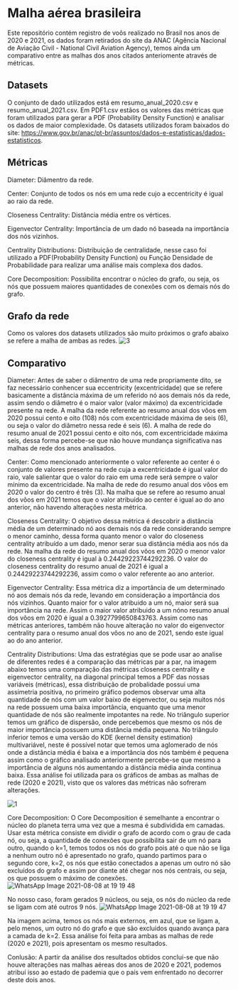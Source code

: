 # Malha aérea brasileira
Este repositório contém registro de voôs realizado no Brasil nos anos de 2020 e 2021, os dados foram retirados do site da ANAC (Agência Nacional de Aviação Civil - National Civil Aviation Agency), temos ainda um comparativo entre as malhas dos anos citados anteriomente através de métricas. 

## Datasets
O conjunto de dado utilizados está em resumo_anual_2020.csv e resumo_anual_2021.csv.
Em PDF1.csv estãos os valores das métricas que foram utilizados para gerar a PDF (Probability Density Function) e analisar os dados de maior complexidade. 
Os datasets utilizados foram baixados do site: https://www.gov.br/anac/pt-br/assuntos/dados-e-estatisticas/dados-estatisticos.

## Métricas
Diameter: Diâmentro da rede.


Center: Conjunto de todos os nós em uma rede cujo a eccentricity é igual ao raio da rede.


Closeness Centrality: Distância média entre os vértices.


Eigenvector Centrality: Importância de um dado nó baseada na importância dos nós vizinhos.


Centrality Distributions: Distribuição de centralidade, nesse caso foi utilizado a PDF(Probability Density Function) ou Função Densidade de Probabilidade para realizar uma análise mais complexa dos dados.


Core Decomposition: Possibilita encontrar o núcleo do grafo, ou seja, os nós que possuem maiores quantidades de conexões com os demais nós do grafo.



## Grafo da rede
Como os valores dos datasets utilizados são muito próximos o grafo abaixo se refere a malha de ambas as redes.
![3](https://user-images.githubusercontent.com/41967839/128645330-9a07c46a-7fa0-406f-86ca-77bd9fe079f4.png)



## Comparativo

Diameter: Antes de saber o diâmentro de uma rede propriamente dito, se faz necessário conhencer sua eccentricity (excentricidade) que se refere basicamente a distância máxima de um referido nó aos demais nós da rede, assim sendo o diâmetro é o maior valor (valor máximo) da excentricidade presente na rede. A malha da rede referente ao resumo anual dos vôos em 2020 possui cento e oito (108) nós com excentricidade máxima de seis (6), ou seja o valor do diâmetro nessa rede é seis (6). A malha de rede do resumo anual de 2021 possui cento e oito nós, com excentricidade máxima seis, dessa forma percebe-se que não houve mundança significativa nas malhas de rede dos anos analisados.


Center: Como mencionado anteriormente o valor referente ao center é o conjunto de valores presente na rede cuja a excentricidade é igual valor do raio, vale salientar que o valor do raio em uma rede será sempre o valor mínimo da excentricidade. Na malha de rede do resumo anual dos vôos em 2020 o valor do centro é três (3). Na malha que se refere ao resumo anual dos vôos em 2021 temos que o valor atribuído ao center é igual ao do ano anterior, não havendo alterações nesta métrica.


Closeness Centrality: O objetivo dessa métrica é descobrir a distância média de um determinado nó aos demais nós da rede considerando sempre o menor caminho, dessa forma quanto menor o valor do closeness centrality atribuído a um dado, menor serar sua distância média aos nós da rede. Na malha da rede do resumo anual dos vôos em 2020 o menor valor do closeness centrality é igual à 0.24429223744292236. O valor do closeness centrality do resumo anual de 2021 é igual a 0.24429223744292236, assim como o valor referente ao ano anterior.


Eigenvector Centrality: Essa métrica diz a importância de um determinado nó aos demais nós da rede, levando em consideração a importância dos nós vizinhos. Quanto maior for o valor atribuido a um nó, maior será sua importância na rede. Assim o maior valor atribuido a um nóno resumo anual dos vôos em 2020 é igual a 0.3927799650843763. Assim como nas métricas anteriores, também não houve alteração no valor do eigenvector centrality para o resumo anual dos vôos no ano de 2021, sendo este igual ao do ano anterior.


Centrality Distributions: Uma das estratégias que se pode usar ao analise de diferentes redes é a comparação das métricas par a par, na imagem abaixo temos uma comparação das métricas closeness centrality e eigenvector centrality, na diagonal principal temos a PDF das nossas variáveis (métricas), essa distribuição de probalidade possui uma assimetria positiva, no primeiro gráfico podemos observar uma alta quantidade de nós com um valor baixo de eigenvector, ou seja muitos nós na rede possuem uma baixa importância, enquanto que uma menor quantidade de nós são realmente impotantes na rede. No triângulo superior temos um gráfico de dispersão, onde percebemos que mesmo os nós de maior importância possuem uma distância média pequena. No triângulo inferior temos  e uma versão do KDE (kernel density estimation) multivariável, neste é possível notar que temos uma aglomerado de nós onde a distância média é baixa e a importância dos nós também é pequena assim como o gráfico analisado anteriormente percebe-se que mesmo a importância de alguns nós aumentando a distância média ainda continua baixa. Essa análise foi utilizada para os gráficos de ambas as malhas de rede (2020 e 2021), visto que os valores das métricas não sofreram alterações. 


![1](https://user-images.githubusercontent.com/41967839/128634008-0b57833b-1ecf-4b20-9fe0-77284c9f7d3f.png)



Core Decomposition: O Core Decomposition é semelhante a encontrar o núcleo do planeta terra uma vez que a mesma é subdividida em camadas. Usar esta métrica consiste em dividir o grafo de acordo com o grau de cada nó, ou seja, a quantidade de conexões que possibilita sair de um nó para outro, quando o k=1, temos todos os nós do grafo pois até o que não se liga a nenhum outro nó é apresentado no grafo, quando partimos para o segundo core, k=2, os nós que estão conectados a apenas um outro nó são excluídos do grafo e assim por diante até chegar nos nós centrais, ou seja, os que possuem o máximo de conexões.
![WhatsApp Image 2021-08-08 at 19 19 48](https://user-images.githubusercontent.com/41967839/128647387-836c0356-606c-4a66-861e-92da665af159.jpeg)


No nosso caso, foram gerados 9 núcleos, ou seja, os nós do núcleo da rede se ligam com até outros 9 nós. 
![WhatsApp Image 2021-08-08 at 19 19 47](https://user-images.githubusercontent.com/41967839/128647395-67a9a962-b119-4f58-96ed-dcdc40b0ec0a.jpeg)


Na imagem acima, temos os nós mais externos, em azul, que se ligam a, pelo menos, um outro nó do grafo e que são excluídos quando avança para a camada de k=2. Essa análise foi feita para ambas as malhas de rede (2020 e 2021), pois apresentam os mesmo resultados. 



Conlusão:
A partir da análise dos resultados obtidos conclui-se que não houve alterações nas malhas aéreas dos anos de 2020 e 2021, podemos atribuí isso ao estado de pademia que o país vem enfrentado no decorrer deste dois anos. 
